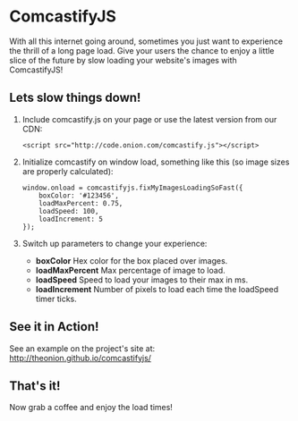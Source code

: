 # ComcastifyJS
With all this internet going around, sometimes you just want to experience the thrill of a long page load. Give your users the chance to enjoy a little slice of the future by slow loading your website's images with ComcastifyJS!

## Lets slow things down!
1. Include comcastify.js on your page or use the latest version from our CDN:

      ```<script src="http://code.onion.com/comcastify.js"></script>```

2. Initialize comcastify on window load, something like this (so image sizes are properly calculated):

    ```
    window.onload = comcastifyjs.fixMyImagesLoadingSoFast({
        boxColor: '#123456',
        loadMaxPercent: 0.75,
        loadSpeed: 100,
        loadIncrement: 5
    });
    ```
3. Switch up parameters to change your experience:
    * **boxColor** Hex color for the box placed over images.
    * **loadMaxPercent** Max percentage of image to load.
    * **loadSpeed** Speed to load your images to their max in ms.
    * **loadIncrement** Number of pixels to load each time the loadSpeed timer ticks.

## See it in Action!
See an example on the project's site at: http://theonion.github.io/comcastifyjs/

## That's it!
Now grab a coffee and enjoy the load times!